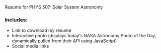 Resume for PHYS 507: Solar System Astronomy

### Includes:
- Link to download my resume
- Interactive photo (displays today's NASA Astronomy Photo of the Day, dynamically pulled from their API using JavaScript)
- Social media links
